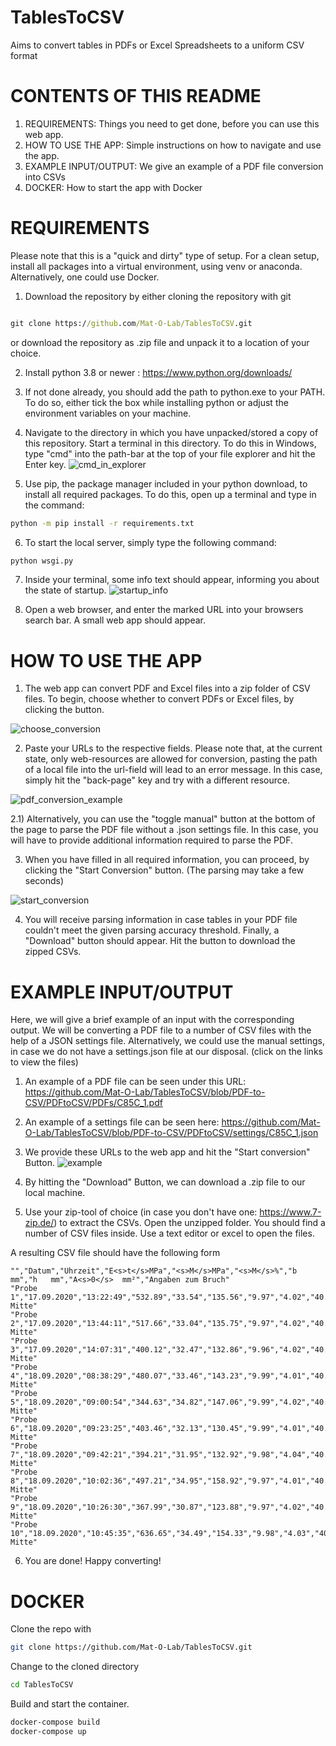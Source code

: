 # TablesToCSV
Aims to convert tables in PDFs or Excel Spreadsheets to a uniform CSV format

# CONTENTS OF THIS README
1) REQUIREMENTS: Things you need to get done, before you can use this web app.
2) HOW TO USE THE APP: Simple instructions on how to navigate and use the app.
3) EXAMPLE INPUT/OUTPUT: We give an example of a PDF file conversion into CSVs
4) DOCKER: How to start the app with Docker


# REQUIREMENTS 

Please note that this is a "quick and dirty" type of setup. For a clean setup, install all packages
into a virtual environment, using venv or anaconda. Alternatively, one could use Docker. 
<br>

1) Download the repository by either cloning the repository with git

```cmd

git clone https://github.com/Mat-O-Lab/TablesToCSV.git
```

or download the repository as .zip file and unpack it to a location of your choice.


2) Install python 3.8 or newer : https://www.python.org/downloads/

3) If not done already, you should add the path to python.exe to your PATH.
   To do so, either tick the box while installing python or adjust the environment variables on your machine.
   
4) Navigate to the directory in which you have unpacked/stored a copy of this repository. Start a terminal in this directory.
To do this in Windows, type "cmd" into the path-bar at the top of your file explorer and hit the Enter key.
![cmd_in_explorer](https://user-images.githubusercontent.com/72997461/149930925-0a5ff53d-a318-4224-9b78-b14a5b7b90a3.png)

5) Use pip, the package manager included in your python download, to install all required packages. To
   do this, open up a terminal and type in the command:

```cmd
python -m pip install -r requirements.txt
```

6) To start the local server, simply type the following command:

```cmd
python wsgi.py
```
7) Inside your terminal, some info text should appear, informing you about the state of startup.
![startup_info](https://user-images.githubusercontent.com/72997461/149931849-f51123d1-2bbb-4f0d-944c-2868c11a3d4b.png)

8) Open a web browser, and enter the marked URL into your browsers search bar.
    A small web app should appear.
    
# HOW TO USE THE APP

1) The web app can convert PDF and Excel files into a zip folder of CSV files. To begin, choose whether to convert PDFs or Excel files, by clicking the button.

![choose_conversion](https://user-images.githubusercontent.com/72997461/155974816-b8325d29-dde1-4dfa-a25b-91fd4c7f973a.png)

2) Paste your URLs to the respective fields. Please note that, at the current state, only web-resources are allowed for conversion, pasting the path of a local file
into the url-field will lead to an error message. In this case, simply hit the "back-page" key and try with a different resource.

![pdf_conversion_example](https://user-images.githubusercontent.com/72997461/155974753-6aa44fe1-b4a1-4b63-b982-b1e83b88f3a1.png)

2.1) Alternatively, you can use the "toggle manual" button at the bottom of the page to parse the PDF file without a .json settings file. In this case, you will have to provide
additional information required to parse the PDF.

3) When you have filled in all required information, you can proceed, by clicking the "Start Conversion" button. (The parsing may take a few seconds)

![start_conversion](https://user-images.githubusercontent.com/72997461/155975760-d059d2ef-0fad-40e4-8cf5-2fc6b2871a7a.png)

4) You will receive parsing information in case tables in your PDF file couldn't meet the given parsing accuracy threshold. Finally, a "Download" button should
appear. Hit the button to download the zipped CSVs.

# EXAMPLE INPUT/OUTPUT

Here, we will give a brief example of an input with the corresponding output. We will be converting a PDF file
to a number of CSV files with the help of a JSON settings file. Alternatively, we could use the manual settings, in case
we do not have a settings.json file at our disposal. (click on the links to view the files)

1) An example of a PDF file can be seen under this URL:
https://github.com/Mat-O-Lab/TablesToCSV/blob/PDF-to-CSV/PDFtoCSV/PDFs/C85C_1.pdf

2) An example of a settings file can be seen here:
https://github.com/Mat-O-Lab/TablesToCSV/blob/PDF-to-CSV/PDFtoCSV/settings/C85C_1.json

3) We provide these URLs to the web app and hit the "Start conversion" Button.
![example](https://user-images.githubusercontent.com/72997461/156362496-86da985b-8bd4-4ae1-97d6-052ac01ffe7d.png)

4) By hitting the "Download" Button, we can download a .zip file to our local machine.

5) Use your zip-tool of choice (in case you don't have one: https://www.7-zip.de/) to extract the CSVs. Open the unzipped folder.
You should find a number of CSV files inside. Use a text editor or excel to open the files.

A resulting CSV file should have the following form
```text
"","Datum","Uhrzeit","E<s>t</s>MPa","<s>M</s>MPa","<s>M</s>%","b  mm","h   mm","A<s>0</s>  mm²","Angaben zum Bruch"
"Probe 1","17.09.2020","13:22:49","532.89","33.54","135.56","9.97","4.02","40.05","Bruch Mitte"
"Probe 2","17.09.2020","13:44:11","517.66","33.04","135.75","9.97","4.02","40.08","Bruch Mitte"
"Probe 3","17.09.2020","14:07:31","400.12","32.47","132.86","9.96","4.02","40.05","Bruch Mitte"
"Probe 4","18.09.2020","08:38:29","480.07","33.46","143.23","9.99","4.01","40.08","Bruch Mitte"
"Probe 5","18.09.2020","09:00:54","344.63","34.82","147.06","9.99","4.02","40.18","Bruch Mitte"
"Probe 6","18.09.2020","09:23:25","403.46","32.13","130.45","9.99","4.01","40.08","Bruch Mitte"
"Probe 7","18.09.2020","09:42:21","394.21","31.95","132.92","9.98","4.04","40.35","Bruch Mitte"
"Probe 8","18.09.2020","10:02:36","497.21","34.95","158.92","9.97","4.01","40.00","Bruch Mitte"
"Probe 9","18.09.2020","10:26:30","367.99","30.87","123.88","9.97","4.02","40.08","Bruch Mitte"
"Probe 10","18.09.2020","10:45:35","636.65","34.49","154.33","9.98","4.03","40.20","Bruch Mitte"
```

6) You are done! Happy converting!

# DOCKER
Clone the repo with 
```bash
git clone https://github.com/Mat-O-Lab/TablesToCSV.git
```
Change to the cloned directory
```bash
cd TablesToCSV
```
Build and start the container.
```bash
docker-compose build
docker-compose up
```
